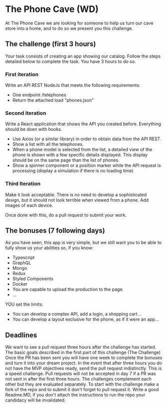 # The Phone Cave (WD)

At The Phone Cave we are looking for someone to help us turn our cave store into a home, and to do so we present you this challenge.

## The challenge (first 3 hours)

Your task consists of creating an app showing our  catalog. Follow the steps detailed below to complete the task. You have 3 hours to do so.

### First iteration

Write an API REST NodeJs that meets the following requirements:
- One endpoint /telephones
- Return the attached load "phones.json"

### Second iteration

Write a React application that shows the API you created before. Everything should be doen with hooks.
- Use Axios (or a similar library) in order to obtain data from the API REST.
- Show a list with all the telephones.
- When a phone model is selected from the list, a detailed view of the phone is shown with a few specific details displayed. This display should be on the same page than the list of phones. 
- Show a spinner component or a position marker while the API request is processing (display a simulation if there is no loading time)

### Third Iteration

Make it look acceptable. There is no need to develop a sophisticated design, but it should not look terrible when viewed from a phone. Add images of each device.


Once done with this, do a pull request to submit your work. 

## The bonuses (7 following days)

As you have seen, this app is very simple, but we still want you to be able to fully show us your abilities so, if you know:
- Typescript
- GraphQL
- Mongo
- Redux
- Styled Components
- Docker
- You are capable to upload the production to the page.
- ...

YOU set the limits:
- You can develop a complex API, add a login, a shopping cart…
- You can develop a layout exclusive for the phone, as if it were an app…

## Deadlines

We want to see a pull request three hours after the challenge has started. The basic goals described in the first part of this challenge (The Challenge)
Once the PR has been sent you will have one week to complete the bonuses and turn it into your dream project.
In the event that after three hours you do not have the MVP objectives ready, send the pull request indistinctly. This is a speed challenge.
Pull requests will not be accepted in day 7 if a PR was not sent in after the first three hours. The challenges complement each other but they are evaluated separately.
To start with the challenge make a fork of the repo and to submit it don't forget to pull request it. Write a good Readme.MD, if you don't attach the instructions to run the repo your candidacy will be invalidated.
 
